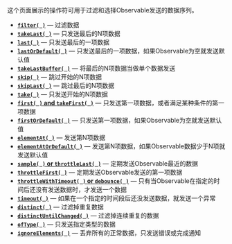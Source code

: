 这个页面展示的操作符可用于过滤和选择Observable发送的数据序列。

* [**`filter( )`**](Filter.md) — 过滤数据
* [**`takeLast( )`**](TakeLast.md) — 只发送最后的N项数据
* [**`last( )`**](Last.md) — 只发送最后的一项数据
* [**`lastOrDefault( )`**](Last.md) — 只发送最后的一项数据，如果Observable为空就发送默认值
* [**`takeLastBuffer( )`**](TakeLast.md) — 将最后的N项数据当做单个数据发送
* [**`skip( )`**](Skip.md) — 跳过开始的N项数据
* [**`skipLast( )`**](SkipLast.md) — 跳过最后的N项数据
* [**`take( )`**](Take.md) — 只发送开始的N项数据
* [**`first( )` and `takeFirst( )`**](First.md) — 只发送第一项数据，或者满足某种条件的第一项数据
* [**`firstOrDefault( )`**](First.md) — 只发送第一项数据，如果Observable为空就发送默认值
* [**`elementAt( )`**](ElementAt.md) — 发送第N项数据
* [**`elementAtOrDefault( )`**](ElementAt.md) — 发送第N项数据，如果Observable数据少于N项就发送默认值
* [**`sample( )` or `throttleLast( )`**](Sample.md) — 定期发送Observable最近的数据
* [**`throttleFirst( )`**](Sample.md) — 定期发送Observable发送的第一项数据
* [**`throttleWithTimeout( )` or `debounce( )`**](Debounce.md) — 只有当Observable在指定的时间后还没有发送数据时，才发送一个数据
* [**`timeout( )`**](Timeout.md) — 如果在一个指定的时间段后还没发送数据，就发送一个异常
* [**`distinct( )`**](Distinct.md) — 过滤掉重复数据
* [**`distinctUntilChanged( )`**](Distinct.md) — 过滤掉连续重复的数据
* [**`ofType( )`**](Filter.md) — 只发送指定类型的数据
* [**`ignoreElements( )`**](IgnoreElements.md) — 丢弃所有的正常数据，只发送错误或完成通知
